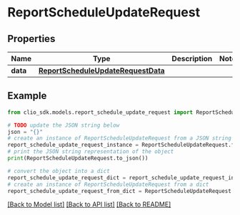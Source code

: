 # ReportScheduleUpdateRequest


## Properties

Name | Type | Description | Notes
------------ | ------------- | ------------- | -------------
**data** | [**ReportScheduleUpdateRequestData**](ReportScheduleUpdateRequestData.md) |  | 

## Example

```python
from clio_sdk.models.report_schedule_update_request import ReportScheduleUpdateRequest

# TODO update the JSON string below
json = "{}"
# create an instance of ReportScheduleUpdateRequest from a JSON string
report_schedule_update_request_instance = ReportScheduleUpdateRequest.from_json(json)
# print the JSON string representation of the object
print(ReportScheduleUpdateRequest.to_json())

# convert the object into a dict
report_schedule_update_request_dict = report_schedule_update_request_instance.to_dict()
# create an instance of ReportScheduleUpdateRequest from a dict
report_schedule_update_request_from_dict = ReportScheduleUpdateRequest.from_dict(report_schedule_update_request_dict)
```
[[Back to Model list]](../README.md#documentation-for-models) [[Back to API list]](../README.md#documentation-for-api-endpoints) [[Back to README]](../README.md)


